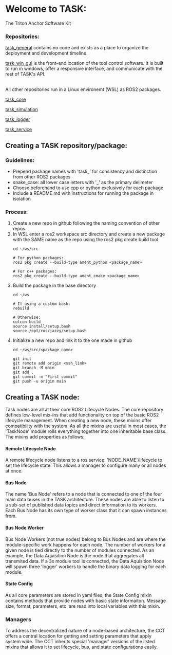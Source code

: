 # Welcome to TASK:
The Triton Anchor Software Kit

### Repositories:

[task_general](https://github.com/Triton-Anchor/General) contains no code and exists as a place to organize the deployment and development timeline.

[task_win_gui](https://github.com/Triton-Anchor/task_wingui) is the front-end location of the tool control software. It is built to run in windows, offer a responsive interface, and communicate with the rest of TASK's API.

<br />
All other repositories run in a Linux environemt (WSL) as ROS2 packages.
<br />

[task_core](https://github.com/Triton-Anchor/task_core)

[task_simulation](https://github.com/Triton-Anchor/task_simulation)
     
[task_logger](https://github.com/Triton-Anchor/task_logger)

[task_service](https://github.com/Triton-Anchor/task_service)

## Creating a TASK repository/package:

### Guidelines:
- Prepend package names with 'task_' for consistency and distinction from other ROS2 packages
- snake_case: all lower case letters with '_' as the primary delimeter
- Choose beforehand to use cpp or python exclusively for each package
- Include a README.md with instructions for running the package in isolation

### Process:

1. Create a new repo in github following the naming convention of other repos
2. In WSL enter a ros2 workspace src directory and create a new package with the SAME name as the repo using the ros2 pkg create build tool
   ```
   cd ~/ws/src

   # For python packages:
   ros2 pkg create --build-type ament_python <package_name>
   
   # For c++ packages:
   ros2 pkg create --build-type ament_cmake <package_name>
   ```
3. Build the package in the base directory
   ```
   cd ~/ws
   
   # If using a custom bash:
   rebuild
   
   # Otherwise:
   colcon build
   source install/setup.bash
   source /opt/ros/jazzy/setup.bash
   ```
4. Initialize a new repo and link it to the one made in github
   ```
   cd ~/ws/src/<package_name>
   
   git init
   git remote add origin <ssh_link>
   git branch -M main
   git add .
   git commit -m "First commit"
   git push -u origin main
   ```
   
## Creating a TASK node:
Task nodes are all at their core ROS2 Lifecycle Nodes. The core repository defines low-level mix-ins that add functionality on top of the basic ROS2 lifecycle management.
When creating a new node, these mixins offer compatibility with the system. As all the mixins are useful in most cases, the 'TaskNode' module rolls everything together into one inheritable base class.
The mixins add properties as follows:

#### Remote Lifecycle Node
A remote lifecycle node listens to a ros service: 'NODE_NAME'/lifecycle to set the lifecycle state. This allows a manager to configure many or all nodes at once.

#### Bus Node
The name 'Bus Node' refers to a node that is connected to one of the four main data buses in the TASK architecture. These nodes are able to listen to a sub-set of published data topics and direct information to its workers. Each Bus Node has its own type of worker class that it can spawn instances from.

#### Bus Node Worker
Bus Node Workers (not true nodes) belong to Bus Nodes and are where the module-specific work happens for each node. The number of workers for a given node is tied directly to the number of modules connected.
As an example, the Data Aquisition Node is the node that aggregates all transmited data. If a 3x module tool is connected, the Data Aquisition Node will spawn three 'logger' workers to handle the binary data logging for each module.

#### State Config
As all core parameters are stored in yaml files, the State Config mixin contains methods that provide nodes with basic state informaiton. Message size, format, parameters, etc. are read into local variables with this mixin.

### Managers
To address the decentralized nature of a node-based architecture, the CCT offers a central location for getting and setting parameters that apply system wide. The CCT inherits special 'manager' versions of the listed mixins that allows it to set lifecycle, bus, and state configurations easily.
